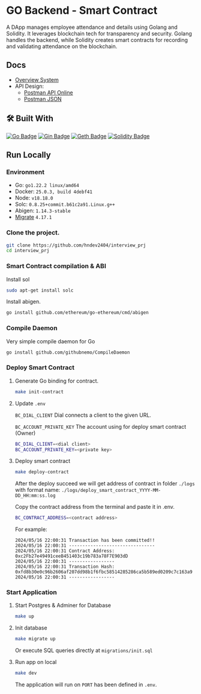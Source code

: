# GO Backend - Smart Contract
A DApp manages employee attendance and details using Golang and Solidity. It leverages blockchain tech for transparency and security. Golang handles the backend, while Solidity creates smart contracts for recording and validating attendance on the blockchain.

## Docs
- [Overview System](docs/OverviewSystem.MD)
- API Design:
    - [Postman API Online](https://documenter.getpostman.com/view/33824986/2sA3JT1xF9)
    - [Postman JSON](docs/API_Design.json)

## 🛠 Built With

[![Go Badge](https://img.shields.io/badge/Go-00ADD8?logo=go&logoColor=fff&style=for-the-badge)](https://go.dev/)
[![Gin Badge](https://img.shields.io/badge/Gin-008ECF?logo=gin&logoColor=fff&style=for-the-badge)](https://gin-gonic.com/)
[![Geth Badge](https://img.shields.io/badge/Geth-3C3C3D?logo=ethereum&logoColor=fff&style=for-the-badge)](https://geth.ethereum.org/)
[![Solidity Badge](https://img.shields.io/badge/Solidity-363636?logo=solidity&logoColor=fff&style=for-the-badge)](https://soliditylang.org/)

## Run Locally

### Environment
- Go: `go1.22.2 linux/amd64`
- Docker: `25.0.3, build 4debf41`
- Node: `v18.18.0`
- Solc: `0.8.25+commit.b61c2a91.Linux.g++`
- Abigen: `1.14.3-stable`
- [Migrate](https://pkg.go.dev/github.com/golang-migrate/migrate/v4) `4.17.1`

### Clone the project.
```bash
git clone https://github.com/hndev2404/interview_prj
cd interview_prj
```

### Smart Contract compilation & ABI

Install sol
```bash
sudo apt-get install solc
```

Install abigen.
```bash
go install github.com/ethereum/go-ethereum/cmd/abigen
```

### Compile Daemon
Very simple compile daemon for Go
```bash
go install github.com/githubnemo/CompileDaemon
```

### Deploy Smart Contract
1. Generate Go binding for contract.
    ```bash
    make init-contract
    ```

2. Update `.env`
    
    `BC_DIAL_CLIENT` Dial connects a client to the given URL.

    `BC_ACCOUNT_PRIVATE_KEY` The account using for deploy smart contract (Owner)

    ```bash
    BC_DIAL_CLIENT=<dial client>
    BC_ACCOUNT_PRIVATE_KEY=<private key>
    ```

3. Deploy smart contract
    ```bash
    make deploy-contract
    ```

    After the deploy succeed we will get address of contract in folder `./logs` with format name: `./logs/deploy_smart_contract_YYYY-MM-DD_HH:mm:ss.log`

    Copy the contract address from the terminal and paste it in .env.
    ```bash
    BC_CONTRACT_ADDRESS=<contract address>
    ```

    For example:
    ```log
    2024/05/16 22:00:31 Transaction has been committed!!
    2024/05/16 22:00:31 --------------------------------
    2024/05/16 22:00:31 Contract Address: 0xc2Fb27e49491ceeB451403c19b783a78F7E903dD
    2024/05/16 22:00:31 -----------------
    2024/05/16 22:00:31 Transaction Hash: 0xfd8b30e0c96b2606af207dd98b1f6fbc58514285286ca5b589ed0209c7c163a9
    2024/05/16 22:00:31 -----------------
    ```

### Start Application
1. Start Postgres & Adminer for Database
    ```bash
    make up
    ```

2. Init database
    ```bash
    make migrate up
    ```
    Or execute SQL queries directly at `migrations/init.sql` 

3. Run app on local
    ```bash
    make dev
    ```

    The application will run on `PORT` has been defined in `.env`.



